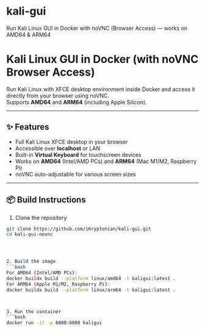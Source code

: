 # kali-gui
Run Kali Linux GUI in Docker with noVNC (Browser Access) — works on AMD64 &amp; ARM64

# Kali Linux GUI in Docker (with noVNC Browser Access)

Run Kali Linux with XFCE desktop environment inside Docker and access it directly from your browser using noVNC.  
Supports **AMD64** and **ARM64** (including Apple Silicon).

---

## ✨ Features
- Full Kali Linux XFCE desktop in your browser
- Accessible over **localhost** or LAN
- Built-in **Virtual Keyboard** for touchscreen devices
- Works on **AMD64** (Intel/AMD PCs) and **ARM64** (Mac M1/M2, Raspberry Pi)
- noVNC auto-adjustable for various screen sizes

---

## 📦 Build Instructions

1. Clone the repository
```bash
git clone https://github.com/iKryptonian/kali-gui.git
cd kali-gui-novnc




2. Build the image
```bash
For AMD64 (Intel/AMD PCs):
docker buildx build --platform linux/amd64 -t kaligui:latest .
For ARM64 (Apple M1/M2, Raspberry Pi):
docker buildx build --platform linux/arm64 -t kaligui:latest .



3. Run the container
```bash
docker run -it -p 6080:6080 kaligui
